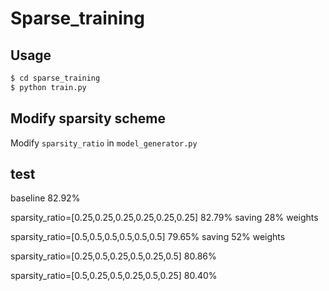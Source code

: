 # Sparse_training

## Usage

```bash
$ cd sparse_training
$ python train.py
```

## Modify sparsity scheme

Modify `sparsity_ratio` in `model_generator.py`

## test

baseline 82.92% 

sparsity_ratio=[0.25,0.25,0.25,0.25,0.25,0.25] 82.79% saving 28% weights

sparsity_ratio=[0.5,0.5,0.5,0.5,0.5,0.5] 79.65% saving 52% weights

sparsity_ratio=[0.25,0.5,0.25,0.5,0.25,0.5] 80.86%

sparsity_ratio=[0.5,0.25,0.5,0.25,0.5,0.25] 80.40%

